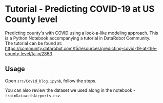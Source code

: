 # Tutorial - Predicting COVID-19 at US County level

Predicting county's with COVID using a look-a-like modeling approach. This is a Python Notebook accompanying a tutorial in DataRobot Community. The tutorial can be found at: https://community.datarobot.com/t5/resources/predicting-covid-19-at-the-county-level/ta-p/2863. 

## Usage

Open `src/Covid_blog.ipynb`, follow the steps.

You can also review the dataset we used along in the notebook - `trainDatawithAirports.csv`.


